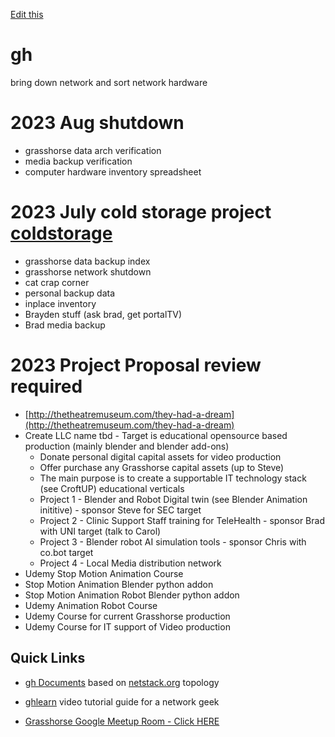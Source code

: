 [Edit this](https://github.com/2cld/gh/edit/master/README.md)

# gh
bring down network and sort network hardware

# 2023 Aug shutdown
- grasshorse data arch verification
- media backup verification
- computer hardware inventory spreadsheet

# 2023 July cold storage project [coldstorage](./docs/coldstorage)
- grasshorse data backup index
- grasshorse network shutdown
- cat crap corner
- personal backup data
- inplace inventory
- Brayden stuff (ask brad, get portalTV)
- Brad media backup
  
# 2023 Project Proposal review required
- [http://thetheatremuseum.com/they-had-a-dream](http://thetheatremuseum.com/they-had-a-dream)
- Create LLC name tbd - Target is educational opensource based production (mainly blender and blender add-ons)
  - Donate personal digital capital assets for video production
  - Offer purchase any Grasshorse capital assets (up to Steve) 
  - The main purpose is to create a supportable IT technology stack (see CroftUP) educational verticals
  - Project 1 - Blender and Robot Digital twin (see Blender Animation inititive) - sponsor Steve for SEC target
  - Project 2 - Clinic Support Staff training for TeleHealth - sponsor Brad  with UNI target (talk to Carol)
  - Project 3 - Blender robot AI simulation tools - sponsor Chris with co.bot target
  - Project 4 - Local Media distribution network
- Udemy Stop Motion Animation Course
- Stop Motion Animation Blender python addon
- Stop Motion Animation Robot Blender python addon
- Udemy Animation Robot Course
- Udemy Course for current Grasshorse production
- Udemy Course for IT support of Video production

## Quick Links
- [gh Documents](./docs) based on [netstack.org](https://netstack.org/docs/) topology
- [ghlearn](http://ghlearn.2cld.net/) video tutorial guide for a network geek


- [Grasshorse Google Meetup Room - Click HERE](https://meet.google.com/efv-bzzx-pqa)

